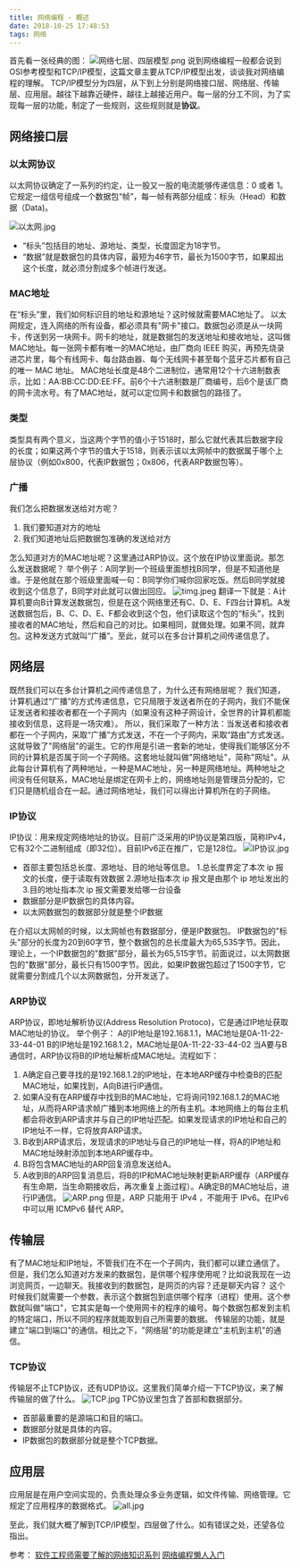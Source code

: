 ```yaml
---
title: 网络编程 - 概述
date: 2018-10-25 17:48:53
tags: 网络
---
```

首先看一张经典的图：
![网络七层、四层模型.png](https://upload-images.jianshu.io/upload_images/2855070-78758cae41145011.png?imageMogr2/auto-orient/strip%7CimageView2/2/w/1240)
说到网络编程一般都会说到OSI参考模型和TCP/IP模型，这篇文章主要从TCP/IP模型出发，谈谈我对网络编程的理解。
TCP/IP模型分为四层，从下到上分别是网络接口层、网络层、传输层、应用层。越往下越靠近硬件，越往上越接近用户。每一层的分工不同，为了实现每一层的功能，制定了一些规则，这些规则就是**协议**。
## 网络接口层
### 以太网协议
以太网协议确定了一系列的约定，让一股又一股的电流能够传递信息：0 或者 1。它规定一组信号组成一个数据包“帧”，每一帧有两部分组成：标头（Head）和数据（Data)。

![以太网.jpg](https://upload-images.jianshu.io/upload_images/2855070-3b70a3bb7412e92d.jpg?imageMogr2/auto-orient/strip%7CimageView2/2/w/1240)
- “标头”包括目的地址、源地址、类型，长度固定为18字节。
- “数据”就是数据包的具体内容，最短为46字节，最长为1500字节，如果超出这个长度，就必须分割成多个帧进行发送。

### MAC地址
在“标头”里，我们如何标识目的地址和源地址？这时候就需要MAC地址了。
以太网规定，连入网络的所有设备，都必须具有"网卡"接口。数据包必须是从一块网卡，传送到另一块网卡。网卡的地址，就是数据包的发送地址和接收地址，这叫做MAC地址。每一张网卡都有唯一的MAC地址，由厂商向 IEEE 购买，再预先烧录进芯片里，每个有线网卡、每台路由器、每个无线网卡甚至每个蓝牙芯片都有自己的唯一 MAC 地址。
MAC地址长度是48个二进制位，通常用12个十六进制数表示，比如：AA:BB:CC:DD:EE:FF。前6个十六进制数是厂商编号，后6个是该厂商的网卡流水号。有了MAC地址，就可以定位网卡和数据包的路径了。
### 类型
类型具有两个意义，当这两个字节的值小于1518时，那么它就代表其后数据字段的长度；如果这两个字节的值大于1518，则表示该以太网帧中的数据属于哪个上层协议（例如0x800，代表IP数据包；0x806，代表ARP数据包等）。
### 广播
我们怎么把数据发送给对方呢？
1. 我们要知道对方的地址
2. 我们知道地址后把数据包准确的发送给对方

怎么知道对方的MAC地址呢？这里通过ARP协议。这个放在IP协议里面说。那怎么发送数据呢？
举个例子：A同学到一个班级里面想找B同学，但是不知道他是谁。于是他就在那个班级里面喊一句：B同学你们喊你回家吃饭。然后B同学就接收到这个信息了，B同学对此就可以做出回应。
![timg.jpeg](https://upload-images.jianshu.io/upload_images/2855070-bb9d05c40e1c3a41.jpeg?imageMogr2/auto-orient/strip%7CimageView2/2/w/1240)
翻译一下就是：A计算机要向B计算发送数据包，但是在这个网络里还有C、D、E、F四台计算机。A发送数据包后，B、C、D、E、F都会收到这个包，他们读取这个包的“标头”，找到接收者的MAC地址，然后和自己的对比。如果相同，就做处理。如果不同，就弃包。这种发送方式就叫“广播”。至此，就可以在多台计算机之间传递信息了。
## 网络层
既然我们可以在多台计算机之间传递信息了，为什么还有网络层呢？
我们知道，计算机通过“广播”的方式传递信息，它只局限于发送者所在的子网内，我们不能保证发送者和接收者都在一个子网内（如果没有这种子网设计，全世界的计算机都能接收到信息，这将是一场灾难）。
所以，我们采取了一种方法：当发送者和接收者都在一个子网内，采取“广播”方式发送，不在一个子网内，采取“路由”方式发送。
这就导致了"网络层"的诞生。它的作用是引进一套新的地址，使得我们能够区分不同的计算机是否属于同一个子网络。这套地址就叫做"网络地址"，简称"网址"。从此每台计算机有了两种地址，一种是MAC地址，另一种是网络地址。两种地址之间没有任何联系，MAC地址是绑定在网卡上的，网络地址则是管理员分配的，它们只是随机组合在一起。通过网络地址，我们可以得出计算机所在的子网络。
### IP协议
IP协议：用来规定网络地址的协议。目前广泛采用的IP协议是第四版，简称IPv4，它有32个二进制组成（即32位）。目前IPv6正在推广，它是128位。
![IP协议.jpg](https://upload-images.jianshu.io/upload_images/2855070-f8bca9920a27fb46.jpg?imageMogr2/auto-orient/strip%7CimageView2/2/w/1240)
- 首部主要包括总长度、源地址、目的地址等信息。
1.总长度界定了本次 ip 报文的长度，便于读取有效数据
2.源地址指本次 ip 报文是由那个 ip 地址发出的
3.目的地址指本次 ip 报文需要发给哪一台设备
- 数据部分是IP数据包的具体内容。
- 以太网数据包的数据部分就是整个IP数据

在介绍以太网帧的时候，以太网帧也有数据部分，便是IP数据包。
IP数据包的"标头"部分的长度为20到60字节，整个数据包的总长度最大为65,535字节。因此，理论上，一个IP数据包的"数据"部分，最长为65,515字节。前面说过，以太网数据包的"数据"部分，最长只有1500字节。因此，如果IP数据包超过了1500字节，它就需要分割成几个以太网数据包，分开发送了。
### ARP协议
ARP协议，即地址解析协议(Address Resolution Protoco)，它是通过IP地址获取MAC地址的协议。
举个例子：
A的IP地址是192.168.1.1，MAC地址是0A-11-22-33-44-01
B的IP地址是192.168.1.2，MAC地址是0A-11-22-33-44-02
当A要与B通信时，ARP协议将B的IP地址解析成MAC地址。流程如下：
1. A确定自己要寻找的是192.168.1.2的IP地址，在本地ARP缓存中检查B的匹配MAC地址，如果找到，A向B进行IP通信。
2. 如果A没有在ARP缓存中找到B的MAC地址，它将询问192.168.1.2的MAC地址，从而将ARP请求帧广播到本地网络上的所有主机。本地网络上的每台主机都会将收到ARP请求并与自己的IP地址匹配。如果发现请求的IP地址和自己的IP地址不一样，它将放弃ARP请求。
3. B收到ARP请求后，发现请求的IP地址与自己的IP地址一样，将A的IP地址和MAC地址映射添加到本地ARP缓存中。
4. B将包含MAC地址的ARP回复消息发送给A。
5. A收到B的ARP回复消息后，将B的IP和MAC地址映射更新ARP缓存（ARP缓存有生命期，当生命期接收后，再次重复上面过程）。A确定B的MAC地址后，进行IP通信。
![ARP.png](https://upload-images.jianshu.io/upload_images/2855070-5736df1c662b58e7.png?imageMogr2/auto-orient/strip%7CimageView2/2/w/1240)
但是，ARP 只能用于 IPv4 ，不能用于 IPv6。在IPv6 中可以用 ICMPv6 替代 ARP。


## 传输层
有了MAC地址和IP地址，不管我们在不在一个子网内，我们都可以建立通信了。
但是，我们怎么知道对方发来的数据包，是供哪个程序使用呢？比如说我现在一边浏览网页，一边聊天。我接收到的数据包，是网页的内容？还是聊天内容？
这个时候我们就需要一个参数，表示这个数据包到底供哪个程序（进程）使用。这个参数就叫做"端口"，它其实是每一个使用网卡的程序的编号。每个数据包都发到主机的特定端口，所以不同的程序就能取到自己所需要的数据。
传输层的功能，就是建立"端口到端口"的通信。相比之下，"网络层"的功能是建立"主机到主机"的通信。

### TCP协议
传输层不止TCP协议，还有UDP协议。这里我们简单介绍一下TCP协议，来了解传输层的做了什么。
![TCP.jpg](https://upload-images.jianshu.io/upload_images/2855070-6b909534f1a54995.jpg?imageMogr2/auto-orient/strip%7CimageView2/2/w/1240)
TPC协议里包含了首部和数据部分。
- 首部最重要的是源端口和目的端口。
- 数据部分就是具体的内容。
- IP数据包的数据部分就是整个TCP数据。

## 应用层
应用层是在用户空间实现的，负责处理众多业务逻辑，如文件传输、网络管理。它规定了应用程序的数据格式。
![all.jpg](https://upload-images.jianshu.io/upload_images/2855070-276d7c74a3257052.jpg?imageMogr2/auto-orient/strip%7CimageView2/2/w/1240)

至此，我们就大概了解到TCP/IP模型，四层做了什么。如有错误之处，还望各位指出。

参考：
[软件工程师需要了解的网络知识系列](https://lvwenhan.com/%E6%93%8D%E4%BD%9C%E7%B3%BB%E7%BB%9F/485.html)
[网络编程懒人入门](http://www.52im.net/thread-1095-1-1.html)





